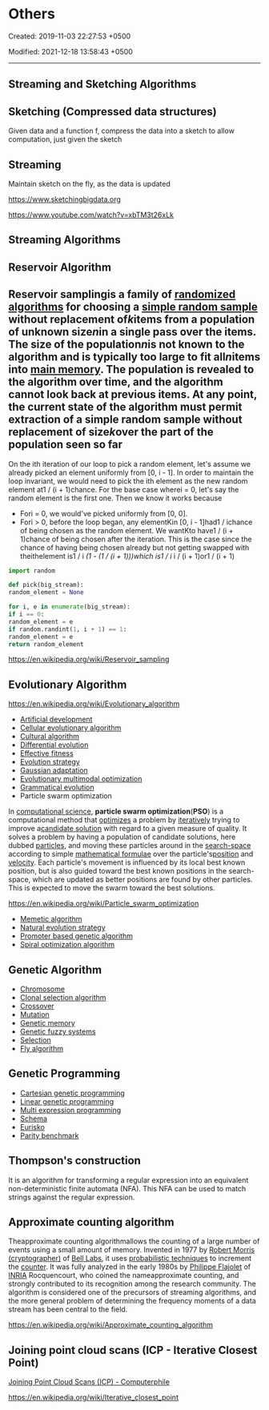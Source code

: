 # Others

Created: 2019-11-03 22:27:53 +0500

Modified: 2021-12-18 13:58:43 +0500

---

## Streaming and Sketching Algorithms

## Sketching (Compressed data structures)

Given data and a function f, compress the data into a sketch to allow computation, just given the sketch

## Streaming

Maintain sketch on the fly, as the data is updated

<https://www.sketchingbigdata.org>

<https://www.youtube.com/watch?v=xbTM3t26xLk>

## Streaming Algorithms

## Reservoir Algorithm

## Reservoir samplingis a family of [randomized algorithms](https://en.wikipedia.org/wiki/Randomized_algorithm) for choosing a [simple random sample](https://en.wikipedia.org/wiki/Simple_random_sample) without replacement of*k*items from a population of unknown size*n*in a single pass over the items. The size of the population*n*is not known to the algorithm and is typically too large to fit all*n*items into [main memory](https://en.wikipedia.org/wiki/Main_memory). The population is revealed to the algorithm over time, and the algorithm cannot look back at previous items. At any point, the current state of the algorithm must permit extraction of a simple random sample without replacement of size*k*over the part of the population seen so far

On the ith iteration of our loop to pick a random element, let's assume we already picked an element uniformly from [0, i - 1]. In order to maintain the loop invariant, we would need to pick the ith element as the new random element at1 / (i + 1)chance. For the base case wherei = 0, let's say the random element is the first one. Then we know it works because

- Fori = 0, we would've picked uniformly from [0, 0].
- Fori > 0, before the loop began, any elementKin [0, i - 1]had1 / ichance of being chosen as the random element. We wantKto have1 / (i + 1)chance of being chosen after the iteration. This is the case since the chance of having being chosen already but not getting swapped with theithelement is1 / i *(1 - (1 / (i + 1)))which is1 / i* i / (i + 1)or1 / (i + 1)

```python
import random

def pick(big_stream):
random_element = None

for i, e in enumerate(big_stream):
if i == 0:
random_element = e
if random.randint(1, i + 1) == 1:
random_element = e
return random_element
```

<https://en.wikipedia.org/wiki/Reservoir_sampling>

## Evolutionary Algorithm

<https://en.wikipedia.org/wiki/Evolutionary_algorithm>

- [Artificial development](https://en.wikipedia.org/wiki/Artificial_development)
- [Cellular evolutionary algorithm](https://en.wikipedia.org/wiki/Cellular_evolutionary_algorithm)
- [Cultural algorithm](https://en.wikipedia.org/wiki/Cultural_algorithm)
- [Differential evolution](https://en.wikipedia.org/wiki/Differential_evolution)
- [Effective fitness](https://en.wikipedia.org/wiki/Effective_fitness)
- [Evolution strategy](https://en.wikipedia.org/wiki/Evolution_strategy)
- [Gaussian adaptation](https://en.wikipedia.org/wiki/Gaussian_adaptation)
- [Evolutionary multimodal optimization](https://en.wikipedia.org/wiki/Evolutionary_multimodal_optimization)
- [Grammatical evolution](https://en.wikipedia.org/wiki/Grammatical_evolution)
- Particle swarm optimization

In [computational science](https://en.wikipedia.org/wiki/Computational_science), **particle swarm optimization**(**PSO**) is a computational method that [optimizes](https://en.wikipedia.org/wiki/Mathematical_optimization) a problem by [iteratively](https://en.wikipedia.org/wiki/Iterative_method) trying to improve a[candidate solution](https://en.wikipedia.org/wiki/Candidate_solution) with regard to a given measure of quality. It solves a problem by having a population of candidate solutions, here dubbed [particles](https://en.wikipedia.org/wiki/Point_particle), and moving these particles around in the [search-space](https://en.wikipedia.org/wiki/Optimization_(mathematics)#Concepts_and_notation) according to simple [mathematical formulae](https://en.wikipedia.org/wiki/Formula) over the particle's[position](https://en.wikipedia.org/wiki/Position_(vector)) and [velocity](https://en.wikipedia.org/wiki/Velocity). Each particle's movement is influenced by its local best known position, but is also guided toward the best known positions in the search-space, which are updated as better positions are found by other particles. This is expected to move the swarm toward the best solutions.

<https://en.wikipedia.org/wiki/Particle_swarm_optimization>

- [Memetic algorithm](https://en.wikipedia.org/wiki/Memetic_algorithm)
- [Natural evolution strategy](https://en.wikipedia.org/wiki/Natural_evolution_strategy)
- [Promoter based genetic algorithm](https://en.wikipedia.org/wiki/Promoter_based_genetic_algorithm)
- [Spiral optimization algorithm](https://en.wikipedia.org/wiki/Spiral_optimization_algorithm)

## Genetic Algorithm

- [Chromosome](https://en.wikipedia.org/wiki/Chromosome_(genetic_algorithm))
- [Clonal selection algorithm](https://en.wikipedia.org/wiki/Clonal_selection_algorithm)
- [Crossover](https://en.wikipedia.org/wiki/Crossover_(genetic_algorithm))
- [Mutation](https://en.wikipedia.org/wiki/Mutation_(genetic_algorithm))
- [Genetic memory](https://en.wikipedia.org/wiki/Genetic_memory_(computer_science))
- [Genetic fuzzy systems](https://en.wikipedia.org/wiki/Genetic_fuzzy_systems)
- [Selection](https://en.wikipedia.org/wiki/Selection_(genetic_algorithm))
- [Fly algorithm](https://en.wikipedia.org/wiki/Fly_algorithm)

## Genetic Programming

- [Cartesian genetic programming](https://en.wikipedia.org/wiki/Cartesian_genetic_programming)
- [Linear genetic programming](https://en.wikipedia.org/wiki/Linear_genetic_programming)
- [Multi expression programming](https://en.wikipedia.org/wiki/Multi_expression_programming)
- [Schema](https://en.wikipedia.org/wiki/Schema_(genetic_algorithms))
- [Eurisko](https://en.wikipedia.org/wiki/Eurisko)
- [Parity benchmark](https://en.wikipedia.org/wiki/Parity_benchmark)

## Thompson's construction

It is an algorithm for transforming a regular expression into an equivalent non-deterministic finite automata (NFA). This NFA can be used to match strings against the regular expression.

## Approximate counting algorithm

Theapproximate counting algorithmallows the counting of a large number of events using a small amount of memory. Invented in 1977 by [Robert Morris (cryptographer)](https://en.wikipedia.org/wiki/Robert_Morris_(cryptographer)) of [Bell Labs](https://en.wikipedia.org/wiki/Bell_Labs), it uses [probabilistic techniques](https://en.wikipedia.org/wiki/Randomized_algorithm) to increment the [counter](https://en.wikipedia.org/wiki/Counter_(digital)). It was fully analyzed in the early 1980s by [Philippe Flajolet](https://en.wikipedia.org/wiki/Philippe_Flajolet) of [INRIA](https://en.wikipedia.org/wiki/INRIA) Rocquencourt, who coined the nameapproximate counting, and strongly contributed to its recognition among the research community. The algorithm is considered one of the precursors of streaming algorithms, and the more general problem of determining the frequency moments of a data stream has been central to the field.

<https://en.wikipedia.org/wiki/Approximate_counting_algorithm>

## Joining point cloud scans (ICP - Iterative Closest Point)

[Joining Point Cloud Scans (ICP) - Computerphile](https://youtu.be/4uWSo8v3iQA)

<https://en.wikipedia.org/wiki/Iterative_closest_point>
